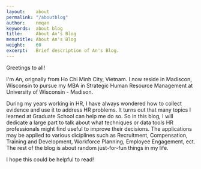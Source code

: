 ```yaml
---
layout:    about
permalink: "/aboutblog"
author:    nmqan
keywords:  about blog
title:     About An's Blog
menutitle: About An's Blog
weight:    60
excerpt:   Brief description of An's Blog.
--- 
```


Greetings to all!

I'm An, orignally from Ho Chi Minh City, Vietnam. I now reside in Madiscon, Wisconsin to pursue my MBA in Strategic Human Resource Management at University of Wisconsin - Madison.

During my years working in HR, I have always wondered how to collect evidence and use it to address HR problems. It turns out that many topics I learned at Graduate School can help me do so. So in this blog, I will dedicate a large part to talk about what techniques or data tools HR professionals might find useful to improve their decisions. The applications may be applied to various díciplines such as Recruitment, Compensation, Training and Development, Workforce Planning, Employee Engagement, ect. The rest of the blog is about random just-for-fun things in my life.

I hope this could be helpful to read!
